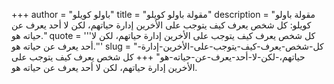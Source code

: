 +++
author = "باولو كويلو"
title = "مقولة باولو كويلو"
description = "مقولة باولو كويلو: كل شخص يعرف كيف يتوجب على الأخرين إدارة حياتهم، لكن لا أحد يعرف عن حياته هو."
quote = '''كل شخص يعرف كيف يتوجب على الأخرين إدارة حياتهم، لكن لا أحد يعرف عن حياته هو.'''
slug = "كل-شخص-يعرف-كيف-يتوجب-على-الأخرين-إدارة-حياتهم،-لكن-لا-أحد-يعرف-عن-حياته-هو"
+++
كل شخص يعرف كيف يتوجب على الأخرين إدارة حياتهم، لكن لا أحد يعرف عن حياته هو.

